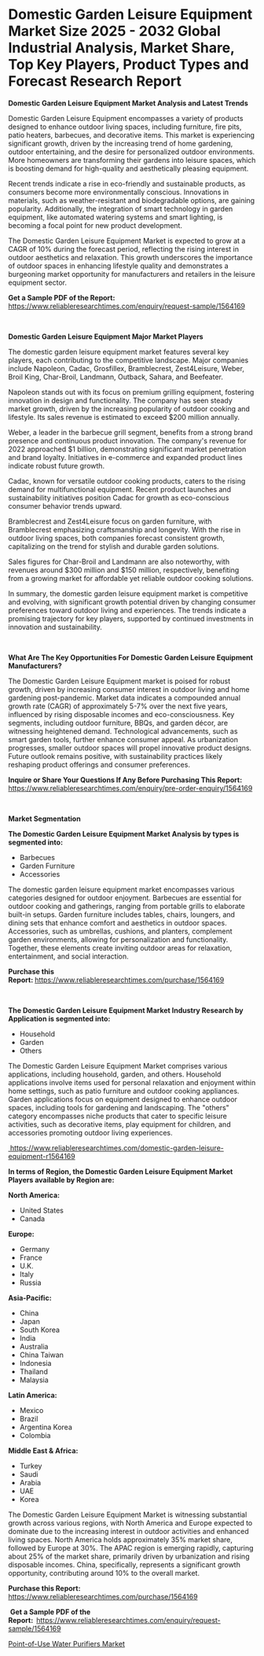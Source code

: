 <p><h1>Domestic Garden Leisure Equipment Market Size 2025 - 2032 Global Industrial Analysis, Market Share, Top Key Players, Product Types and Forecast Research Report</h1></p><p><strong>Domestic Garden Leisure Equipment Market Analysis and Latest Trends</strong></p>
<p><p>Domestic Garden Leisure Equipment encompasses a variety of products designed to enhance outdoor living spaces, including furniture, fire pits, patio heaters, barbecues, and decorative items. This market is experiencing significant growth, driven by the increasing trend of home gardening, outdoor entertaining, and the desire for personalized outdoor environments. More homeowners are transforming their gardens into leisure spaces, which is boosting demand for high-quality and aesthetically pleasing equipment.</p><p>Recent trends indicate a rise in eco-friendly and sustainable products, as consumers become more environmentally conscious. Innovations in materials, such as weather-resistant and biodegradable options, are gaining popularity. Additionally, the integration of smart technology in garden equipment, like automated watering systems and smart lighting, is becoming a focal point for new product development.</p><p>The Domestic Garden Leisure Equipment Market is expected to grow at a CAGR of 10% during the forecast period, reflecting the rising interest in outdoor aesthetics and relaxation. This growth underscores the importance of outdoor spaces in enhancing lifestyle quality and demonstrates a burgeoning market opportunity for manufacturers and retailers in the leisure equipment sector.</p></p>
<p><strong>Get a Sample PDF of the Report:&nbsp;</strong> <a href="https://www.reliableresearchtimes.com/enquiry/request-sample/1564169?utm_campaign=3283&utm_medium=2&utm_source=Github&utm_content=ia&utm_term=05042025&utm_id=domestic-garden-leisure-equipment">https://www.reliableresearchtimes.com/enquiry/request-sample/1564169</a></p>
<p>&nbsp;</p>
<p><strong>Domestic Garden Leisure Equipment Major Market Players</strong></p>
<p><p>The domestic garden leisure equipment market features several key players, each contributing to the competitive landscape. Major companies include Napoleon, Cadac, Grosfillex, Bramblecrest, Zest4Leisure, Weber, Broil King, Char-Broil, Landmann, Outback, Sahara, and Beefeater. </p><p>Napoleon stands out with its focus on premium grilling equipment, fostering innovation in design and functionality. The company has seen steady market growth, driven by the increasing popularity of outdoor cooking and lifestyle. Its sales revenue is estimated to exceed $200 million annually.</p><p>Weber, a leader in the barbecue grill segment, benefits from a strong brand presence and continuous product innovation. The company's revenue for 2022 approached $1 billion, demonstrating significant market penetration and brand loyalty. Initiatives in e-commerce and expanded product lines indicate robust future growth.</p><p>Cadac, known for versatile outdoor cooking products, caters to the rising demand for multifunctional equipment. Recent product launches and sustainability initiatives position Cadac for growth as eco-conscious consumer behavior trends upward.</p><p>Bramblecrest and Zest4Leisure focus on garden furniture, with Bramblecrest emphasizing craftsmanship and longevity. With the rise in outdoor living spaces, both companies forecast consistent growth, capitalizing on the trend for stylish and durable garden solutions.</p><p>Sales figures for Char-Broil and Landmann are also noteworthy, with revenues around $300 million and $150 million, respectively, benefiting from a growing market for affordable yet reliable outdoor cooking solutions.</p><p>In summary, the domestic garden leisure equipment market is competitive and evolving, with significant growth potential driven by changing consumer preferences toward outdoor living and experiences. The trends indicate a promising trajectory for key players, supported by continued investments in innovation and sustainability.</p></p>
<p>&nbsp;</p>
<p><strong>What Are The Key Opportunities For Domestic Garden Leisure Equipment Manufacturers?</strong></p>
<p><p>The Domestic Garden Leisure Equipment market is poised for robust growth, driven by increasing consumer interest in outdoor living and home gardening post-pandemic. Market data indicates a compounded annual growth rate (CAGR) of approximately 5-7% over the next five years, influenced by rising disposable incomes and eco-consciousness. Key segments, including outdoor furniture, BBQs, and garden décor, are witnessing heightened demand. Technological advancements, such as smart garden tools, further enhance consumer appeal. As urbanization progresses, smaller outdoor spaces will propel innovative product designs. Future outlook remains positive, with sustainability practices likely reshaping product offerings and consumer preferences.</p></p>
<p><strong>Inquire or Share Your Questions If Any Before Purchasing This Report:</strong> <a href="https://www.reliableresearchtimes.com/enquiry/pre-order-enquiry/1564169?utm_campaign=3283&utm_medium=2&utm_source=Github&utm_content=ia&utm_term=05042025&utm_id=domestic-garden-leisure-equipment">https://www.reliableresearchtimes.com/enquiry/pre-order-enquiry/1564169</a></p>
<p>&nbsp;</p>
<p><strong>Market Segmentation</strong></p>
<p><strong>The Domestic Garden Leisure Equipment Market Analysis by types is segmented into:</strong></p>
<p><ul><li>Barbecues</li><li>Garden Furniture</li><li>Accessories</li></ul></p>
<p><p>The domestic garden leisure equipment market encompasses various categories designed for outdoor enjoyment. Barbecues are essential for outdoor cooking and gatherings, ranging from portable grills to elaborate built-in setups. Garden furniture includes tables, chairs, loungers, and dining sets that enhance comfort and aesthetics in outdoor spaces. Accessories, such as umbrellas, cushions, and planters, complement garden environments, allowing for personalization and functionality. Together, these elements create inviting outdoor areas for relaxation, entertainment, and social interaction.</p></p>
<p><strong>Purchase this Report:&nbsp;</strong><a href="https://www.reliableresearchtimes.com/purchase/1564169?utm_campaign=3283&utm_medium=2&utm_source=Github&utm_content=ia&utm_term=05042025&utm_id=domestic-garden-leisure-equipment">https://www.reliableresearchtimes.com/purchase/1564169</a></p>
<p>&nbsp;</p>
<p><strong>The Domestic Garden Leisure Equipment Market Industry Research by Application is segmented into:</strong></p>
<p><ul><li>Household</li><li>Garden</li><li>Others</li></ul></p>
<p><p>The Domestic Garden Leisure Equipment Market comprises various applications, including household, garden, and others. Household applications involve items used for personal relaxation and enjoyment within home settings, such as patio furniture and outdoor cooking appliances. Garden applications focus on equipment designed to enhance outdoor spaces, including tools for gardening and landscaping. The "others" category encompasses niche products that cater to specific leisure activities, such as decorative items, play equipment for children, and accessories promoting outdoor living experiences.</p></p>
<p><a href="https://www.reliableresearchtimes.com/domestic-garden-leisure-equipment-r1564169?utm_campaign=3283&utm_medium=2&utm_source=Github&utm_content=ia&utm_term=05042025&utm_id=domestic-garden-leisure-equipment">&nbsp;https://www.reliableresearchtimes.com/domestic-garden-leisure-equipment-r1564169</a></p>
<p><strong>In terms of Region, the Domestic Garden Leisure Equipment Market Players available by Region are:</strong></p>
<p>
    <p> <strong> North America: </strong>
        <ul>
            <li>United States</li>
            <li>Canada</li>
        </ul>
        </p> 
    <p> <strong> Europe: </strong>
        <ul>
            <li>Germany</li>
            <li>France</li>
            <li>U.K.</li>
            <li>Italy</li>
            <li>Russia</li>
        </ul>
        </p> 
    <p> <strong> Asia-Pacific: </strong>
        <ul>
            <li>China</li>
            <li>Japan</li>
            <li>South Korea</li>
            <li>India</li>
            <li>Australia</li>
            <li>China Taiwan</li>
            <li>Indonesia</li>
            <li>Thailand</li>
            <li>Malaysia</li>
        </ul>
        </p> 
    <p> <strong> Latin America: </strong>
        <ul>
            <li>Mexico</li>
            <li>Brazil</li>
            <li>Argentina Korea</li>
            <li>Colombia</li>
        </ul>
        </p> 
    <p> <strong> Middle East & Africa: </strong>
        <ul>
            <li>Turkey</li>
            <li>Saudi</li>
            <li>Arabia</li>
            <li>UAE</li>
            <li>Korea</li>
        </ul>
    </p>
    </p>
<p><p>The Domestic Garden Leisure Equipment Market is witnessing substantial growth across various regions, with North America and Europe expected to dominate due to the increasing interest in outdoor activities and enhanced living spaces. North America holds approximately 35% market share, followed by Europe at 30%. The APAC region is emerging rapidly, capturing about 25% of the market share, primarily driven by urbanization and rising disposable incomes. China, specifically, represents a significant growth opportunity, contributing around 10% to the overall market.</p></p>
<p><strong>Purchase this Report: </strong><a href="https://www.reliableresearchtimes.com/purchase/1564169?utm_campaign=3283&utm_medium=2&utm_source=Github&utm_content=ia&utm_term=05042025&utm_id=domestic-garden-leisure-equipment">https://www.reliableresearchtimes.com/purchase/1564169</a></p>
<p>&nbsp;<strong>Get a Sample PDF of the Report:&nbsp;&nbsp;</strong><a href="https://www.reliableresearchtimes.com/enquiry/request-sample/1564169?utm_campaign=3283&utm_medium=2&utm_source=Github&utm_content=ia&utm_term=05042025&utm_id=domestic-garden-leisure-equipment">https://www.reliableresearchtimes.com/enquiry/request-sample/1564169</a></p>
<p><strong></strong></p>
<p><p><a href="https://github.com/boccalyver5k/Market-Research-Report-List-1/blob/main/point-of-use-water-purifiers-market.md?utm_campaign=3283&utm_medium=2&utm_source=Github&utm_content=ia&utm_term=05042025&utm_id=domestic-garden-leisure-equipment">Point-of-Use Water Purifiers Market</a></p></p>